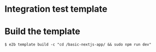 # Integration test template

# Build the template

`$ e2b template build -c "cd /basic-nextjs-app/ && sudo npm run dev"`

